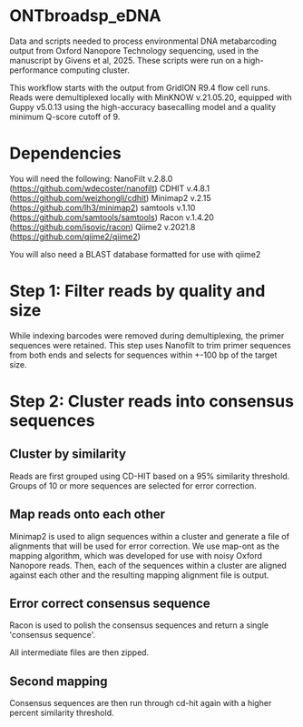 # ONTbroadsp_eDNA

Data and scripts needed to process environmental DNA metabarcoding output from Oxford Nanopore Technology sequencing, used in the manuscript by Givens et al, 2025. These scripts were run on a high-performance computing cluster.

This workflow starts with the output from GridION R9.4 flow cell runs. Reads were demultiplexed locally with MinKNOW v.21.05.20, equipped with Guppy v5.0.13 using the high-accuracy basecalling model and a quality minimum Q-score cutoff of 9. 

# Dependencies  

You will need the following: 
NanoFilt v.2.8.0 (https://github.com/wdecoster/nanofilt)
CDHIT v.4.8.1 (https://github.com/weizhongli/cdhit)
Minimap2 v.2.15 (https://github.com/lh3/minimap2)
samtools v.1.10 (https://github.com/samtools/samtools)
Racon v.1.4.20 (https://github.com/isovic/racon)
Qiime2 v.2021.8 (https://github.com/qiime2/qiime2)

You will also need a BLAST database formatted for use with qiime2

# Step 1: Filter reads by quality and size
While indexing barcodes were removed during demultiplexing, the primer sequences were retained. This step uses Nanofilt to trim primer sequences from both ends and selects for sequences within +-100 bp of the target size. 

# Step 2: Cluster reads into consensus sequences  

## Cluster by similarity  
Reads are first grouped using CD-HIT based on a 95% similarity threshold. Groups of 10 or more sequences are selected for error correction. 

## Map reads onto each other  
Minimap2 is used to align sequences within a cluster and generate a file of alignments that will be used for error correction. 
We use map-ont as the mapping algorithm, which was developed for use with noisy Oxford Nanopore reads. Then, each of the sequences within a cluster are aligned against each other and the resulting mapping alignment file is output. 

## Error correct consensus sequence  
Racon is used to polish the consensus sequences and return a single 'consensus sequence'.

All intermediate files are then zipped.

## Second mapping
Consensus sequences are then run through cd-hit again with a higher percent similarity threshold. 
